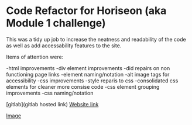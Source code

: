 # Code Refactor for Horiseon (aka Module 1 challenge)

This was a tidy up job to increase the neatness and readability of the code as well as add accessability features to the site.

Items of attention were:

-html improvements
    -div element improvements 
    -did repairs on non functioning page links
    -element naming/notation
    -alt image tags for accessibility
-css improvements
    -style reparis to css
    -consolidated css elements for cleaner more consise code
    -css element grouping improvements 
    -css naming/notation

[gitlab](gitlab hosted link) <a href="https://zaphod1977.github.io/ModuleOneChallenge/">Website link</a>

[Image](/assets/images/Horiseon%20Marketing.png) 
